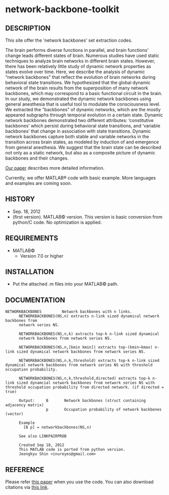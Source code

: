 network-backbone-toolkit
========================

## DESCRIPTION
 This site offer the 'network backbones' set extraction codes.

 The brain performs diverse functions in parallel, and brain functions' change leads different states of brain. Numerous studies have used static techniques to analyze brain networks in different brain states. However, there has been relatively little study of dynamic network properties as states evolve over time. Here, we describe the analysis of dynamic “network backbones” that reflect the evolution of brain networks during behavioral state transitions. We hypothesized that the global dynamic network of the brain results from the superposition of many network backbones, which may correspond to a basic functional circuit in the brain. In our study, we demonstrated the dynamic network backbones using general anesthesia that is useful tool to modulate the consciousness level. We extracted the "backbones" of dynamic networks, which are the mostly appeared subgraphs through temporal evolution in a certain state. Dynamic network backbones demonstrated two different attributes: ‘constitutive backbones’ which persist during behavioral state transitions, and ‘variable backbones’ that change in association with state transitions. Dynamic network backbones capture both stable and variable networks in the transition across brain states, as modeled by induction of and emergence from general anesthesia. We suggest that the brain state can be described not only as a static network, but also as a composite picture of dynamic backbones and their changes.
 
[Our paper](http://www.plosone.org/article/info3Adoi2F10.13712Fjournal.pone.0070899) describes more detailed information.
Currently, we offer MATLAB® code with basic example. More languages and examples are coming soon.

## HISTORY
 * Sep. 18, 2012
  * (first version). MATLAB© version. This version is basic conversion from python/C code. No optimization is applied.

## REQUIREMENTS
 * MATLAB©
   * Version 7.0 or higher

## INSTALLATION
 * Put the attached .m files into your MATLAB© path.
 
## DOCUMENTATION

    NETWORKBACKBONES         Network backbones with n links.
          NETWORKBACKBONES(NS,n) extracts n-link sized dynamical network backbones from
          network series NS.
    
          NETWORKBACKBONES(NS,n,k) extracts top-k n-link sized dynamical
          network backbones from network series NS.
    
          NETWORKBACKBONES(NS,n,[kmin kmin]) extracts top-(kmin~kmax) n-link sized dynamical network backbones from network series NS.
    
          NETWORKBACKBONES(NS,n,k,threshold) extracts top-k n-link sized dynamical network backbones from network series NS with threshold occupation probability.
    
          NETWORKBACKBONES(NS,n,k,threshold,directed) extracts top-k n-link sized dynamcial network backbones from network series NS with threshold occupation probability from directed network. (if directed = true)
    
          Output:     B       Network backbones (struct containing adjacency matrix)
                      p       Occupation probability of network backbones (vector)
    
          Example
            [B p] = networkbackbones(NS,n)
    
          See also LINKPAIRPROB
    
          Created Sep 18, 2012
          This MATLAB code is ported from python version.
          Jeongkyu Shin <inureyes@gmail.com>


## REFERENCE
Please refer [this paper](http://www.plosone.org/article/info3Adoi2F10.13712Fjournal.pone.0070899) when you use the code. You can also download citations via [this link](http://www.plosone.org/article/citationList.action?articleURI=info3Adoi2F10.13712Fjournal.pone.0070899).

